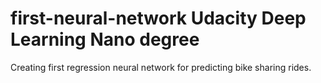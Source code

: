 # first-neural-network Udacity Deep Learning Nano degree

Creating first regression neural network for predicting bike sharing rides.
